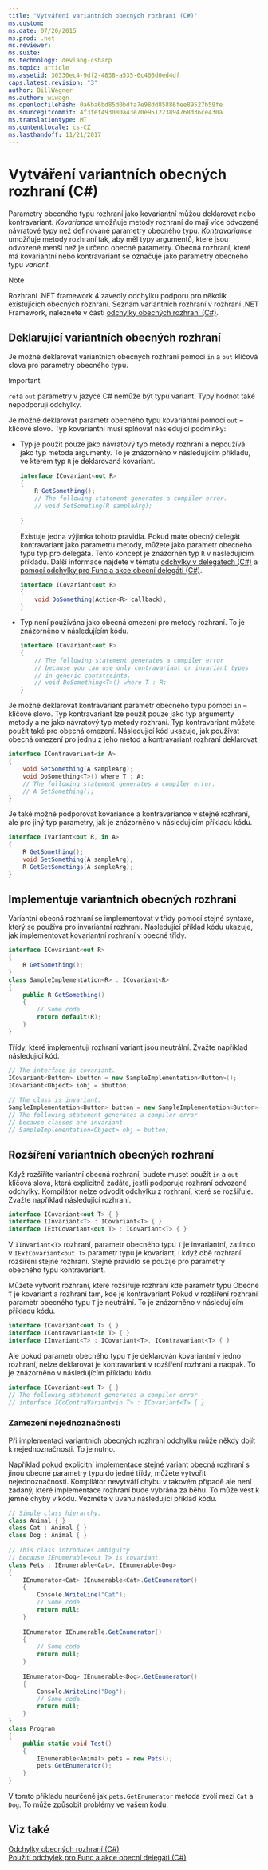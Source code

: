 ```yaml
---
title: "Vytváření variantních obecných rozhraní (C#)"
ms.custom: 
ms.date: 07/20/2015
ms.prod: .net
ms.reviewer: 
ms.suite: 
ms.technology: devlang-csharp
ms.topic: article
ms.assetid: 30330ec4-9df2-4838-a535-6c406d0ed4df
caps.latest.revision: "3"
author: BillWagner
ms.author: wiwagn
ms.openlocfilehash: 0a6ba6bd85d0bdfa7e98dd85886fee89527b59fe
ms.sourcegitcommit: 4f3fef493080a43e70e951223894768d36ce430a
ms.translationtype: MT
ms.contentlocale: cs-CZ
ms.lasthandoff: 11/21/2017
---
```

# <a name="creating-variant-generic-interfaces-c"></a>Vytváření variantních obecných rozhraní (C#)
Parametry obecného typu rozhraní jako kovariantní můžou deklarovat nebo kontravariant. *Kovariance* umožňuje metody rozhraní do mají více odvozené návratové typy než definované parametry obecného typu. *Kontravariance* umožňuje metody rozhraní tak, aby měl typy argumentů, které jsou odvozené menší než je určeno obecné parametry. Obecná rozhraní, které má kovariantní nebo kontravariant se označuje jako parametry obecného typu *variant*.  
  
> [!NOTE]
>  Rozhraní .NET framework 4 zavedly odchylku podporu pro několik existujících obecných rozhraní. Seznam variantních rozhraní v rozhraní .NET Framework, naleznete v části [odchylky obecných rozhraní (C#)](../../../../csharp/programming-guide/concepts/covariance-contravariance/variance-in-generic-interfaces.md).  
  
## <a name="declaring-variant-generic-interfaces"></a>Deklarující variantních obecných rozhraní  
 Je možné deklarovat variantních obecných rozhraní pomocí `in` a `out` klíčová slova pro parametry obecného typu.  
  
> [!IMPORTANT]
>  `ref`a `out` parametry v jazyce C# nemůže být typu variant. Typy hodnot také nepodporují odchylky.  
  
 Je možné deklarovat parametr obecného typu kovariantní pomocí `out` – klíčové slovo. Typ kovariantní musí splňovat následující podmínky:  
  
-   Typ je použit pouze jako návratový typ metody rozhraní a nepoužívá jako typ metoda argumenty. To je znázorněno v následujícím příkladu, ve kterém typ `R` je deklarovaná kovariant.  
  
    ```csharp  
    interface ICovariant<out R>  
    {  
        R GetSomething();  
        // The following statement generates a compiler error.  
        // void SetSometing(R sampleArg);  
  
    }  
    ```  
  
     Existuje jedna výjimka tohoto pravidla. Pokud máte obecný delegát kontravariant jako parametru metody, můžete jako parametr obecného typu typ pro delegáta. Tento koncept je znázorněn typ `R` v následujícím příkladu. Další informace najdete v tématu [odchylky v delegátech (C#)](../../../../csharp/programming-guide/concepts/covariance-contravariance/variance-in-delegates.md) a [pomocí odchylky pro Func a akce obecní delegáti (C#)](../../../../csharp/programming-guide/concepts/covariance-contravariance/using-variance-for-func-and-action-generic-delegates.md).  
  
    ```csharp  
    interface ICovariant<out R>  
    {  
        void DoSomething(Action<R> callback);  
    }  
    ```  
  
-   Typ není používána jako obecná omezení pro metody rozhraní. To je znázorněno v následujícím kódu.  
  
    ```csharp  
    interface ICovariant<out R>  
    {  
        // The following statement generates a compiler error  
        // because you can use only contravariant or invariant types  
        // in generic contstraints.  
        // void DoSomething<T>() where T : R;  
    }  
    ```  
  
 Je možné deklarovat kontravariant parametr obecného typu pomocí `in` – klíčové slovo. Typ kontravariant lze použít pouze jako typ argumenty metody a ne jako návratový typ metody rozhraní. Typ kontravariant můžete použít také pro obecná omezení. Následující kód ukazuje, jak používat obecná omezení pro jednu z jeho metod a kontravariant rozhraní deklarovat.  
  
```csharp  
interface IContravariant<in A>  
{  
    void SetSomething(A sampleArg);  
    void DoSomething<T>() where T : A;  
    // The following statement generates a compiler error.  
    // A GetSomething();              
}  
```  
  
 Je také možné podporovat kovariance a kontravariance v stejné rozhraní, ale pro jiný typ parametry, jak je znázorněno v následujícím příkladu kódu.  
  
```csharp  
interface IVariant<out R, in A>  
{  
    R GetSomething();  
    void SetSomething(A sampleArg);  
    R GetSetSometings(A sampleArg);  
}  
```  
  
## <a name="implementing-variant-generic-interfaces"></a>Implementuje variantních obecných rozhraní  
 Variantní obecná rozhraní se implementovat v třídy pomocí stejné syntaxe, který se používá pro invariantní rozhraní. Následující příklad kódu ukazuje, jak implementovat kovariantní rozhraní v obecné třídy.  
  
```csharp  
interface ICovariant<out R>  
{  
    R GetSomething();  
}  
class SampleImplementation<R> : ICovariant<R>  
{  
    public R GetSomething()  
    {  
        // Some code.  
        return default(R);  
    }  
}  
```  
  
 Třídy, které implementují rozhraní variant jsou neutrální. Zvažte například následující kód.  
  
```csharp  
// The interface is covariant.  
ICovariant<Button> ibutton = new SampleImplementation<Button>();  
ICovariant<Object> iobj = ibutton;  
  
// The class is invariant.  
SampleImplementation<Button> button = new SampleImplementation<Button>();  
// The following statement generates a compiler error  
// because classes are invariant.  
// SampleImplementation<Object> obj = button;  
```  
  
## <a name="extending-variant-generic-interfaces"></a>Rozšíření variantních obecných rozhraní  
 Když rozšíříte variantní obecná rozhraní, budete muset použít `in` a `out` klíčová slova, která explicitně zadáte, jestli podporuje rozhraní odvozené odchylky. Kompilátor nelze odvodit odchylku z rozhraní, které se rozšiřuje. Zvažte například následující rozhraní.  
  
```csharp  
interface ICovariant<out T> { }  
interface IInvariant<T> : ICovariant<T> { }  
interface IExtCovariant<out T> : ICovariant<T> { }  
```  
  
 V `IInvariant<T>` rozhraní, parametr obecného typu `T` je invariantní, zatímco v `IExtCovariant<out T>` parametr typu je kovariant, i když obě rozhraní rozšíření stejné rozhraní. Stejné pravidlo se použije pro parametry obecného typu kontravariant.  
  
 Můžete vytvořit rozhraní, které rozšiřuje rozhraní kde parametr typu Obecné `T` je kovariant a rozhraní tam, kde je kontravariant Pokud v rozšíření rozhraní parametr obecného typu `T` je neutrální. To je znázorněno v následujícím příkladu kódu.  
  
```csharp  
interface ICovariant<out T> { }  
interface IContravariant<in T> { }  
interface IInvariant<T> : ICovariant<T>, IContravariant<T> { }  
```  
  
 Ale pokud parametr obecného typu `T` je deklarován kovariantní v jedno rozhraní, nelze deklarovat je kontravariant v rozšíření rozhraní a naopak. To je znázorněno v následujícím příkladu kódu.  
  
```csharp  
interface ICovariant<out T> { }  
// The following statement generates a compiler error.  
// interface ICoContraVariant<in T> : ICovariant<T> { }  
```  
  
### <a name="avoiding-ambiguity"></a>Zamezení nejednoznačnosti  
 Při implementaci variantních obecných rozhraní odchylku může někdy dojít k nejednoznačnosti. To je nutno.  
  
 Například pokud explicitní implementace stejné variant obecná rozhraní s jinou obecné parametry typu do jedné třídy, můžete vytvořit nejednoznačnosti. Kompilátor nevytváří chybu v takovém případě ale není zadaný, které implementace rozhraní bude vybrána za běhu. To může vést k jemně chyby v kódu. Vezměte v úvahu následující příklad kódu.  
  
```csharp  
// Simple class hierarchy.  
class Animal { }  
class Cat : Animal { }  
class Dog : Animal { }  
  
// This class introduces ambiguity  
// because IEnumerable<out T> is covariant.  
class Pets : IEnumerable<Cat>, IEnumerable<Dog>  
{  
    IEnumerator<Cat> IEnumerable<Cat>.GetEnumerator()  
    {  
        Console.WriteLine("Cat");  
        // Some code.  
        return null;  
    }  
  
    IEnumerator IEnumerable.GetEnumerator()  
    {  
        // Some code.  
        return null;  
    }  
  
    IEnumerator<Dog> IEnumerable<Dog>.GetEnumerator()  
    {  
        Console.WriteLine("Dog");  
        // Some code.  
        return null;  
    }  
}  
class Program  
{  
    public static void Test()  
    {  
        IEnumerable<Animal> pets = new Pets();  
        pets.GetEnumerator();  
    }  
}  
```  
  
 V tomto příkladu neurčené jak `pets.GetEnumerator` metoda zvolí mezi `Cat` a `Dog`. To může způsobit problémy ve vašem kódu.  
  
## <a name="see-also"></a>Viz také  
 [Odchylky obecných rozhraní (C#)](../../../../csharp/programming-guide/concepts/covariance-contravariance/variance-in-generic-interfaces.md)  
 [Použití odchylek pro Func a akce obecní delegáti (C#)](../../../../csharp/programming-guide/concepts/covariance-contravariance/using-variance-for-func-and-action-generic-delegates.md)
